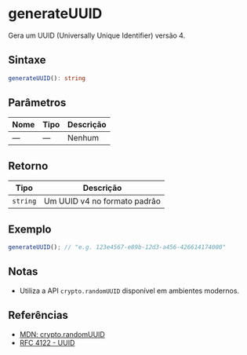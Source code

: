 # generateUUID

Gera um UUID (Universally Unique Identifier) versão 4.

## Sintaxe
```typescript
generateUUID(): string
```

## Parâmetros

| Nome | Tipo | Descrição |
|------|------|-----------|
| —    | —    | Nenhum    |

## Retorno

| Tipo      | Descrição                       |
|-----------|---------------------------------|
| `string`  | Um UUID v4 no formato padrão     |

## Exemplo
```typescript
generateUUID(); // "e.g. 123e4567-e89b-12d3-a456-426614174000"
```

## Notas
- Utiliza a API `crypto.randomUUID` disponível em ambientes modernos.

## Referências
- [MDN: crypto.randomUUID](https://developer.mozilla.org/pt-BR/docs/Web/API/Crypto/randomUUID)
- [RFC 4122 - UUID](https://datatracker.ietf.org/doc/html/rfc4122)